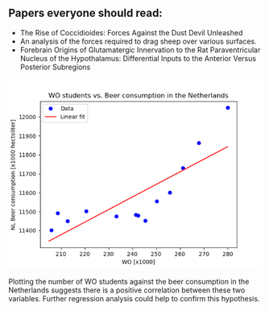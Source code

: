 ## Papers everyone should read: 
- The Rise of Coccidioides: Forces Against the Dust Devil Unleashed
- An analysis of the forces required to drag sheep over various surfaces.
- Forebrain Origins of Glutamatergic Innervation to the Rat Paraventricular Nucleus of the Hypothalamus: Differential Inputs to the Anterior Versus Posterior Subregions

![Plot](Figure1.png)

Plotting the number of WO students against the beer consumption in the Netherlands suggests there is a positive correlation between these two variables. Further regression analysis could help to confirm this hypothesis. 